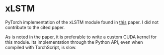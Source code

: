 # xLSTM
PyTorch implementation of the xLSTM module found in [this](https://arxiv.org/abs/2405.04517) paper. I did not contribute to the cited paper.

As is noted in the paper, it is preferable to write a custom CUDA kernel for this module. Its implementation through the Python API, even when compiled with TorchScript, is slow.
